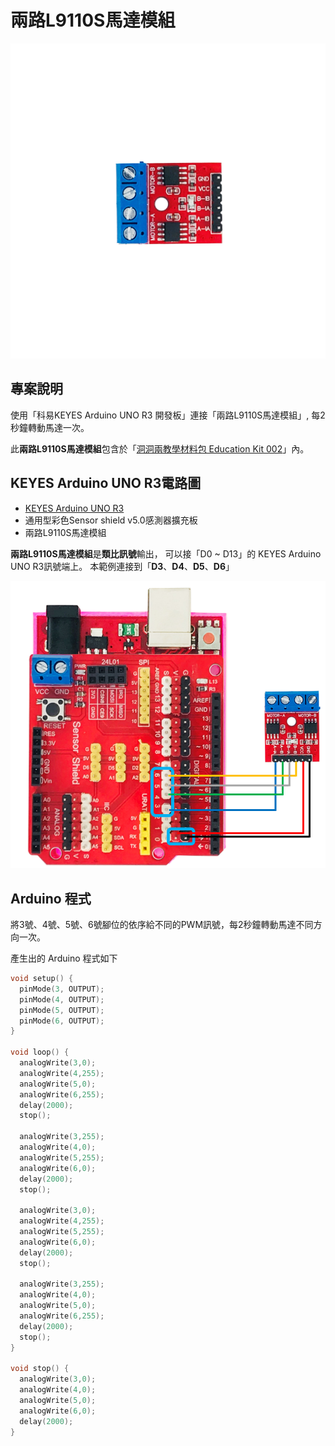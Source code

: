 # 兩路L9110S馬達模組

![](../../.gitbook/assets/01%20%285%29.png)

## 專案說明

使用「科易KEYES Arduino UNO R3 開發板」連接「兩路L9110S馬達模組」, 每2秒鐘轉動馬達一次。

此**兩路L9110S馬達模組**包含於「[洞洞兩教學材料包 Education Kit 002](https://www.robotkingdom.com.tw/product/rk-education-kit-002/)」內。

## KEYES Arduino UNO R3電路圖

* [KEYES Arduino UNO R3](https://www.robotkingdom.com.tw/product/keyes-uno-r3/) 
* 通用型彩色Sensor shield v5.0感測器擴充板
* 兩路L9110S馬達模組

**兩路L9110S馬達模組**是**類比訊號**輸出， 可以接「D0 ~ D13」的 KEYES Arduino UNO R3訊號端上。 本範例連接到「**D3**、**D4**、**D5**、**D6**」

![](../../.gitbook/assets/02%20%283%29.png)

## Arduino 程式

將3號、4號、5號、6號腳位的依序給不同的PWM訊號，每2秒鐘轉動馬達不同方向一次。

產生出的 Arduino 程式如下

```c
void setup() {
  pinMode(3, OUTPUT);
  pinMode(4, OUTPUT);
  pinMode(5, OUTPUT);
  pinMode(6, OUTPUT);
}

void loop() {
  analogWrite(3,0);
  analogWrite(4,255);
  analogWrite(5,0);
  analogWrite(6,255);
  delay(2000);
  stop();

  analogWrite(3,255);
  analogWrite(4,0);
  analogWrite(5,255);
  analogWrite(6,0);
  delay(2000);
  stop();

  analogWrite(3,0);
  analogWrite(4,255);
  analogWrite(5,255);
  analogWrite(6,0);
  delay(2000);
  stop();

  analogWrite(3,255);
  analogWrite(4,0);
  analogWrite(5,0);
  analogWrite(6,255);
  delay(2000);
  stop();
}

void stop() {
  analogWrite(3,0);
  analogWrite(4,0);
  analogWrite(5,0);
  analogWrite(6,0);
  delay(2000);
}

```

